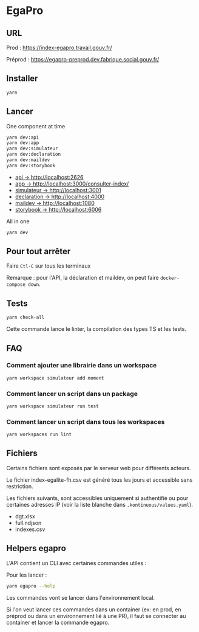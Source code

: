 # EgaPro

## URL

Prod : <https://index-egapro.travail.gouv.fr/>

Préprod : <https://egapro-preprod.dev.fabrique.social.gouv.fr/>

## Installer

```bash
yarn
```

## Lancer

One component at time

```bash
yarn dev:api
yarn dev:app
yarn dev:simulateur
yarn dev:declaration
yarn dev:maildev
yarn dev:storybook
```

- [api -> http://localhost:2626](http://localhost:2626)
- [app -> http://localhost:3000/consulter-index/](http://localhost:3000/consulter-index/)
- [simulateur -> http://localhost:3001](http://localhost:3001)
- [declaration -> http://localhost:4000](http://localhost:4000)
- [maildev -> http://localhost:1080](http://localhost:1080)
- [storybook -> http://localhost:6006](http://localhost:6006)

All in one

```bash
yarn dev
```

## Pour tout arrêter

Faire `Ctl-C` sur tous les terminaux

Remarque : pour l'API, la déclaration et maildev, on peut faire `docker-compose down`.

## Tests

```bash
yarn check-all
```

Cette commande lance le linter, la compilation des types TS et les tests.

## FAQ

### Comment ajouter une librairie dans un workspace

```bash
yarn workspace simulateur add moment
```

### Comment lancer un script dans un package

```bash
yarn workspace simulateur run test
```

### Comment lancer un script dans tous les workspaces

```bash
yarn workspaces run lint
```

## Fichiers

Certains fichiers sont exposés par le serveur web pour différents acteurs.

Le fichier index-egalite-fh.csv est généré tous les jours et accessible sans restriction.

Les fichiers suivants, sont accessibles uniquement si authentifié ou pour certaines adresses IP (voir la liste blanche dans `.kontinuous/values.yaml`).

- dgt.xlsx
- full.ndjson
- indexes.csv

## Helpers egapro

L'API contient un CLI avec certaines commandes utiles :

Pour les lancer :

```sh
yarn egapro --help
```

Les commandes vont se lancer dans l'environnement local.

Si l'on veut lancer ces commandes dans un container (ex: en prod, en préprod ou dans un environnement lié à une PR), il faut se connecter au container et lancer la commande egapro.
